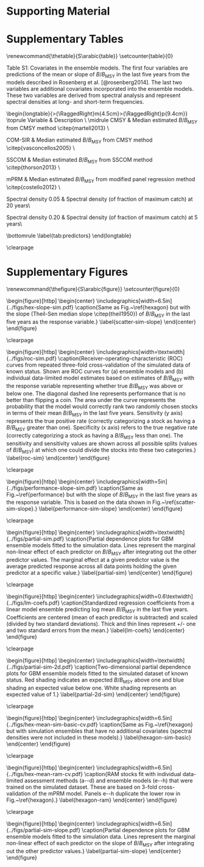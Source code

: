 # Supporting Material

<!--
Supporting Information (i.e., online appendices) should be cited in the text of
the paper. Every piece is cited as Supporting Information, not by specific
appendix number. Before Literature Cited, insert a paragraph in the exact
format shown below that provides a brief description of supporting information
elements.

Supporting Information

XXX (Appendix S1), XXX (Appendix S2), and a XXX translation of the article
(Appendix S3) are available online. The authors are solely responsible for the
content and functionality of these materials. Queries (other than absence of
the material) should be directed to the corresponding author.
-->

# Supplementary Tables

\renewcommand{\thetable}{S\arabic{table}}
\setcounter{table}{0}

Table S1: Covariates in the ensemble models. The first four variables are predictions of the mean or slope of $B/B_\mathrm{MSY}$ in the last five years from the models described in Rosenberg et al. [@rosenberg2014]. The last two variables are additional covariates incorporated into the ensemble models. These two variables are derived from spectral analysis and represent spectral densities at long- and short-term frequencies.

\begin{longtable}{>{\RaggedRight}m{4.5cm}>{\RaggedRight}p{9.4cm}}
\toprule
Variable & Description \\ 
\midrule
CMSY & Median estimated $B/B_{\mathrm{MSY}}$ from 
  CMSY method \citep{martell2013} \\ 

COM-SIR & Median estimated $B/B_{\mathrm{MSY}}$ from 
  CMSY method \citep{vasconcellos2005} \\ 

SSCOM & Median estimated $B/B_{\mathrm{MSY}}$ 
  from SSCOM method \citep{thorson2013} \\ 

mPRM & Median estimated $B/B_{\mathrm{MSY}}$ 
  from modified panel regression method \citep{costello2012} \\ 

Spectral density 0.05 & Spectral density (of fraction of maximum catch) at 20 years\\

Spectral density 0.20 & Spectral density (of fraction of maximum catch) at 5 years\\

\bottomrule
\label{tab:predictors}
\end{longtable}

\clearpage

# Supplementary Figures

\renewcommand{\thefigure}{S\arabic{figure}}
\setcounter{figure}{0}

\begin{figure}[htbp]
\begin{center}
\includegraphics[width=6.5in]{../figs/hex-slope-sim.pdf}
\caption{Same as Fig.~\ref{hexagon} but with the slope (Theil-Sen median slope \citep{theil1950}) of $B/B_\mathrm{MSY}$ in the last five years as the response variable.}
\label{scatter-sim-slope}
\end{center}
\end{figure}

\clearpage

\begin{figure}[htbp]
\begin{center}
\includegraphics[width=\textwidth]{../figs/roc-sim.pdf}
\caption{Receiver-operating-characteristic (ROC) curves from repeated three-fold cross-validation of the simulated data of known status. Shown are ROC curves for (a) ensemble models and (b) individual data-limited model estimates based on estimates of $B/B_\mathrm{MSY}$ with the response variable representing whether true $B/B_\mathrm{MSY}$ was above or below one. The diagonal dashed line represents performance that is no better than flipping a coin. The area under the curve represents the probability that the model would correctly rank two randomly chosen stocks in terms of their mean $B/B_\mathrm{MSY}$ in the last five years. Sensitivity (y axis) represents the true positive rate (correctly categorizing a stock as having a $B/B_\mathrm{MSY}$ greater than one). Specificity (x axis) refers to the true negative rate (correctly categorizing a stock as having a $B/B_\mathrm{MSY}$ less than one). The sensitivity and sensitivity values are shown across all possible splits (values of $B/B_\mathrm{MSY}$) at which one could divide the stocks into these two categories.}
\label{roc-sim}
\end{center}
\end{figure}

\clearpage

\begin{figure}[htbp]
\begin{center}
\includegraphics[width=5in]{../figs/performance-slope-sim.pdf}
\caption{Same as Fig.~\ref{performance} but with the slope of $B/B_\mathrm{MSY}$ in
the last five years as the response variable. This is based on the data shown in Fig.~\ref{scatter-sim-slope}.}
\label{performance-sim-slope}
\end{center}
\end{figure}

\clearpage


\begin{figure}[htbp]
\begin{center}
\includegraphics[width=\textwidth]{../figs/partial-sim.pdf}
\caption{Partial dependence plots for GBM ensemble models fitted to the
simulation data. Lines represent the marginal non-linear effect of each
predictor on $B/B_\mathrm{MSY}$ after integrating out the other predictor values. The marginal effect at a given predictor value is the average predicted response across all data points holding the given predictor at a specific value.}
\label{partial-sim}
\end{center}
\end{figure}

<!--
\clearpage

\begin{figure}[htbp]
\begin{center}
\includegraphics[width=\textwidth]{../figs/gbm-partial-residuals.pdf}
\caption{Partial residuals plot from the GBM model. The dots represent the residuals when predicting from the model with the predictor set to its mean value. The lines represent the prediction when all other predictors are set to their mean value. Note that these are on a scale of $\log$ $B/B_\mathrm{MSY}$ residuals.}
\label{partial-residuals-sim-gbm}
\end{center}
\end{figure}
-->
\clearpage

\begin{figure}[htbp]
\begin{center}
\includegraphics[width=0.6\textwidth]{../figs/lm-coefs.pdf}
\caption{Standardized regression coefficients from a linear model ensemble predicting log mean $B/B_\mathrm{MSY}$ in the last five years. Coefficients are centered (mean of each predictor is subtracted) and scaled (divided by two standard deviations). Thick and thin lines represent +/- one and two standard errors from the mean.}
\label{lm-coefs}
\end{center}
\end{figure}

\clearpage

\begin{figure}[htbp]
\begin{center}
\includegraphics[width=\textwidth]{../figs/partial-sim-2d.pdf}
\caption{Two-dimensional partial dependence plots for GBM ensemble models fitted to the simulated dataset of known status. Red shading indicates an expected $B/B_\mathrm{MSY}$ above one and blue shading an expected value below one. White shading represents an expected value of 1.}
\label{partial-2d-sim}
\end{center}
\end{figure}

\clearpage

\begin{figure}[htbp]
\begin{center}
\includegraphics[width=6.5in]{../figs/hex-mean-sim-basic-cv.pdf}
\caption{Same as Fig.~\ref{hexagon} but with simulation ensembles that have no additional covariates (spectral densities were not included in these models).}
\label{hexagon-sim-basic}
\end{center}
\end{figure}

\clearpage

\begin{figure}[htbp]
\begin{center}
\includegraphics[width=6.5in]{../figs/hex-mean-ram-cv.pdf}
\caption{RAM stocks fit with individual data-limited assessment methods (a--d) and ensemble models (e--h) that were trained on the simulated dataset. These are based on 3-fold cross-validation of the mPRM model. Panels e--h duplicate the lower row in Fig.~\ref{hexagon}.}
\label{hexagon-ram}
\end{center}
\end{figure}

\clearpage

\begin{figure}[htbp]
\begin{center}
\includegraphics[width=6.5in]{../figs/partial-sim-slope.pdf}
\caption{Partial dependence plots for GBM ensemble models fitted to the
simulation data. Lines represent the marginal non-linear effect of each
predictor on the slope of $B/B_\mathrm{MSY}$ after integrating out the other predictor values.}
\label{partial-sim-slope}
\end{center}
\end{figure}


